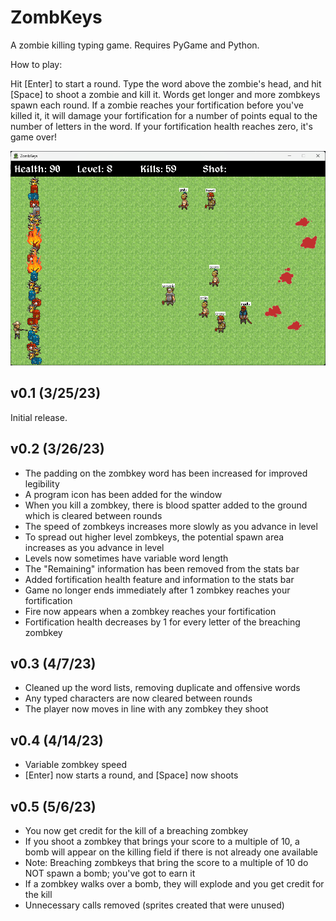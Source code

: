 # ZombKeys
A zombie killing typing game. Requires PyGame and Python.

How to play:

Hit [Enter] to start a round. Type the word above the zombie's head, and hit [Space] to shoot a zombie and kill it. Words get longer and more zombkeys spawn each round. If a zombie reaches your fortification before you've killed it, it will damage your fortification for a number of points equal to the number of letters in the word. If your fortification health reaches zero, it's game over!

![ZombKeys Gameplay Screenshot](/ZombKeys_Gameplay_Screenshot.png?raw=true "ZombKeys Gameplay Screenshot")

## v0.1 (3/25/23)
Initial release.

## v0.2 (3/26/23)
- The padding on the zombkey word has been increased for improved legibility
- A program icon has been added for the window
- When you kill a zombkey, there is blood spatter added to the ground which is cleared between rounds
- The speed of zombkeys increases more slowly as you advance in level
- To spread out higher level zombkeys, the potential spawn area increases as you advance in level
- Levels now sometimes have variable word length
- The "Remaining" information has been removed from the stats bar
- Added fortification health feature and information to the stats bar
- Game no longer ends immediately after 1 zombkey reaches your fortification
- Fire now appears when a zombkey reaches your fortification
- Fortification health decreases by 1 for every letter of the breaching zombkey

## v0.3 (4/7/23)
- Cleaned up the word lists, removing duplicate and offensive words
- Any typed characters are now cleared between rounds
- The player now moves in line with any zombkey they shoot

## v0.4 (4/14/23)
- Variable zombkey speed
- [Enter] now starts a round, and [Space] now shoots

## v0.5 (5/6/23)
- You now get credit for the kill of a breaching zombkey
- If you shoot a zombkey that brings your score to a multiple of 10, a bomb will appear on the killing field if there is not already one available
- Note: Breaching zombkeys that bring the score to a multiple of 10 do NOT spawn a bomb; you've got to earn it
- If a zombkey walks over a bomb, they will explode and you get credit for the kill
- Unnecessary calls removed (sprites created that were unused)
